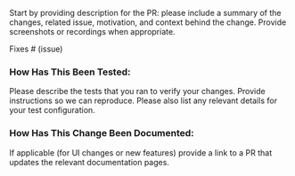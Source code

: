 Start by providing description for the PR: please include a summary of the changes, related issue, motivation, and context behind the change. Provide screenshots or recordings when appropriate. 

Fixes # (issue)

### How Has This Been Tested: 

Please describe the tests that you ran to verify your changes. Provide instructions so we can reproduce. Please also list any relevant details for your test configuration.

### How Has This Change Been Documented:

If applicable (for UI changes or new features) provide a link to a PR that updates the relevant documentation pages.



